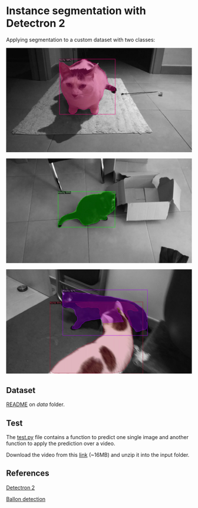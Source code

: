 # Instance segmentation with Detectron 2

Applying segmentation to a custom dataset with two classes:

![Niche 1](./imgs/inference_0.jpg "Niche 1")

![Blacky 1](./imgs/inference_1.jpg "Blacky 1")

![Mix classes](./imgs/test.jpg "Mix classes")

## Dataset

[README](./data/README.md) on <em>data</em> folder.

## Test

The [test.py](./src/test.py) file contains a function to predict one single image and another function to apply the prediction over a video.

Download the video from this [link](https://drive.google.com/open?id=1ZjnhEUtPsSep4QfqJ4fFtZPEKwblxY-W) (~16MB) and unzip it into the input folder.

## References
[Detectron 2](https://github.com/facebookresearch/detectron2)

[Ballon detection](https://github.com/davamix/balloon-detectron2)
